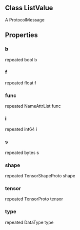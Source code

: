 ## Class ListValue
A ProtocolMessage
## Properties
### b
repeated bool b
### f
repeated float f
### func
repeated NameAttrList func
### i
repeated int64 i
### s
repeated bytes s
### shape
repeated TensorShapeProto shape
### tensor
repeated TensorProto tensor
### type
repeated DataType type
